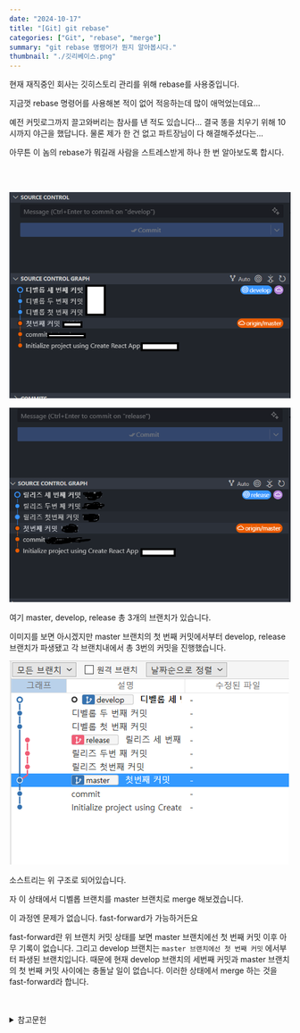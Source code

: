 ```yaml
---
date: "2024-10-17"
title: "[Git] git rebase"
categories: ["Git", "rebase", "merge"]
summary: "git rebase 명령어가 뭔지 알아봅시다."
thumbnail: "./깃리베이스.png"
---
```


현재 재직중인 회사는 깃히스토리 관리를 위해 rebase를 사용중입니다. 

지금껏 rebase 명령어를 사용해본 적이 없어 적응하는데 많이 애먹었는데요...

예전 커밋로그까지 끌고와버리는 참사를 낸 적도 있습니다... 결국 똥을 치우기 위해 10시까지 야근을 했답니다. 물론 제가 한 건 없고 파트장님이 다 해결해주셨다는...

아무튼 이 놈의 rebase가 뭐길래 사람을 스트레스받게 하나 한 번 알아보도록 합시다.

<br>
<br>

![디벨롭커밋](디벨롭커밋.png)

![릴리즈커밋](릴리즈커밋.png)

여기 master, develop, release 총 3개의 브랜치가 있습니다. 

이미지를 보면 아시겠지만  master 브랜치의 첫 번째 커밋에서부터 develop, release 브랜치가 파생됐고 각 브랜치내에서 총 3번의 커밋을 진행했습니다.

![소스트리1](소스트리1.png)

소스트리는 위 구조로 되어있습니다.


자 이 상태에서 디벨롭 브랜치를 master 브랜치로 merge 해보겠습니다.

이 과정엔 문제가 없습니다. fast-forward가 가능하거든요

fast-forward란
위 브랜치 커밋 상태를 보면 master 브랜치에선 첫 번째 커밋 이후 아무 기록이 없습니다. 그리고 develop 브랜치는  `master 브랜치에선 첫 번째 커밋` 에서부터 파생된 브랜치입니다. 때문에 현재 develop 브랜치의 세번째 커밋과 master 브랜치의 첫 번째 커밋 사이에는 충돌날 일이 없습니다. 이러한 상태에서 merge 하는 것을  fast-forward라 합니다. 
<br>
<br>
<br>

<details>

<summary>참고문헌</summary>

<div markdown="1">

안녕

</div>

</details>